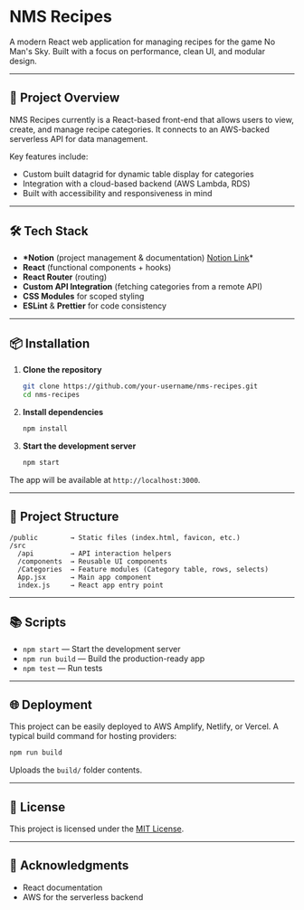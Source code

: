 # NMS Recipes

A modern React web application for managing recipes for the game No Man's Sky. Built with a focus on performance, clean UI, and modular design.

---

## 🚀 Project Overview

NMS Recipes currently is a React-based front-end that allows users to view, create, and manage recipe categories. It connects to an AWS-backed serverless API for data management.

Key features include:

- Custom built datagrid for dynamic table display for categories
- Integration with a cloud-based backend (AWS Lambda, RDS)
- Built with accessibility and responsiveness in mind

---

## 🛠️ Tech Stack

- **\*Notion** (project management & documentation) [Notion Link](https://perpetual-cobalt-b4e.notion.site/1f50ea20f0f480339cf7f733b899b07a?v=1f50ea20f0f4814d8434000ca574d7d9&source=copy_link)\*
- **React** (functional components + hooks)
- **React Router** (routing)
- **Custom API Integration** (fetching categories from a remote API)
- **CSS Modules** for scoped styling
- **ESLint** & **Prettier** for code consistency

---

## 📦 Installation

1. **Clone the repository**

   ```bash
   git clone https://github.com/your-username/nms-recipes.git
   cd nms-recipes
   ```

2. **Install dependencies**

   ```bash
   npm install
   ```

3. **Start the development server**
   ```bash
   npm start
   ```

The app will be available at `http://localhost:3000`.

---

## 🔧 Project Structure

```
/public        → Static files (index.html, favicon, etc.)
/src
  /api         → API interaction helpers
  /components  → Reusable UI components
  /Categories  → Feature modules (Category table, rows, selects)
  App.jsx      → Main app component
  index.js     → React app entry point
```

---

## 📚 Scripts

- `npm start` — Start the development server
- `npm run build` — Build the production-ready app
- `npm test` — Run tests

---

## 🌐 Deployment

This project can be easily deployed to AWS Amplify, Netlify, or Vercel.
A typical build command for hosting providers:

```bash
npm run build
```

Uploads the `build/` folder contents.

---

## 📄 License

This project is licensed under the [MIT License](LICENSE).

---

## 🙌 Acknowledgments

- React documentation
- AWS for the serverless backend
